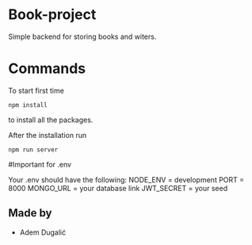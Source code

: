 # Book-project
Simple backend for storing books and witers.


# Commands

To start first time

```
npm install
```
to install all the packages.


After the installation run 
```
npm run server
```

#Important for .env

Your .env should have the following:
NODE_ENV = development
PORT = 8000
MONGO_URL = your database link
JWT_SECRET = your seed

## Made by 
- Adem Dugalić
